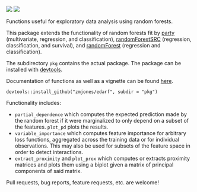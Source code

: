 ![](https://travis-ci.org/zmjones/edarf.svg) ![](http://www.r-pkg.org/badges/version/edarf)

Functions useful for exploratory data analysis using random forests.

This package extends the functionality of random forests fit by [party](http://cran.r-project.org/web/packages/party/index.html) (multivariate, regression, and classification), [randomForestSRC](http://cran.r-project.org/web/packages/randomForestSRC/index.html) (regression, classification, and survival), and [randomForest](http://cran.r-project.org/web/packages/randomForest/index.html) (regression and classification).

The subdirectory `pkg` contains the actual package. The package can be installed with [devtools](https://cran.r-project.org/web/packages/devtools/index.html).

Documentation of functions as well as a vignette can be found [here](http://zmjones.github.io/edarf/).

```{r}
devtools::install_github("zmjones/edarf", subdir = "pkg")
```

Functionality includes:

 - `partial_dependence` which computes the expected prediction made by the random forest if it were marginalized to only depend on a subset of the features. `plot_pd` plots the results.
 - `variable_importance` which computes feature importance for arbitrary loss functions, aggregated across the training data or for individual observations. This may also be used for subsets of the feature space in order to detect interactions.
 - `extract_proximity` and `plot_prox` which computes or extracts proximity matrices and plots them using a biplot given a matrix of principal components of said matrix.

Pull requests, bug reports, feature requests, etc. are welcome!
